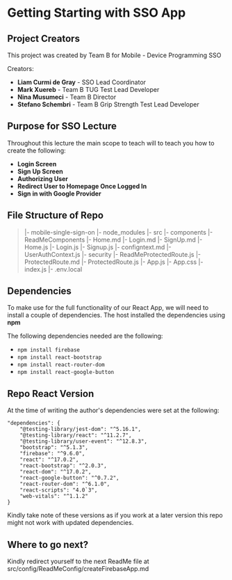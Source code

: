 # Getting Starting with SSO App

## Project Creators

This project was created by Team B for Mobile - Device Programming SSO

Creators:

 - **Liam Curmi de Gray** - SSO Lead Coordinator
 - **Mark Xuereb** - Team B TUG Test Lead Developer
 - **Nina Musumeci** - Team B Director
 - **Stefano Schembri** - Team B Grip Strength Test Lead Developer

## Purpose for SSO Lecture
Throughout this lecture the main scope to teach will to teach you how to create the following:

 - **Login Screen**
 - **Sign Up Screen**
 - **Authorizing User**
 - **Redirect User to Homepage Once Logged In**
 - **Sign in with Google Provider**

## File Structure of Repo

>  |- mobile-single-sign-on
> 	 |- node_modules
> 	|- src
>	 |- components
> 			 |- ReadMeComponents
> 				 |- Home.md
> 				 |- Login.md
> 				 |- SignUp.md
> 			 |- Home.js
> 			 |- Login.js
> 			 |- Signup.js
> 		 |- configntext.md
> 			 |- UserAuthContext.js
> 		|- security
> 			 |- ReadMeProtectedRoute.js
> 				 |- ProtectedRoute.md
> 			 |- ProtectedRoute.js
>		 |- App.js
>		 |- App.css
>		 |- index.js
>		 |- .env.local


## Dependencies

To make use for the full functionality of our React App, we will need to install a couple of dependencies. The host installed the dependencies using **npm**

The following dependencies needed are the following:

 - `npm install firebase`
 - `npm install react-bootstrap`
- `npm install react-router-dom`
- `npm install react-google-button`

## Repo React Version
At the time of writing the author's dependencies were set at the following:

    "dependencies": {
	    "@testing-library/jest-dom": "^5.16.1", 
	    "@testing-library/react": "^11.2.7",
	    "@testing-library/user-event": "^12.8.3",
	    "bootstrap": "^5.1.3",
	    "firebase": "^9.6.0",
	    "react": "^17.0.2",
	    "react-bootstrap": "^2.0.3",
	    "react-dom": "^17.0.2",
	    "react-google-button": "^0.7.2",
	    "react-router-dom": "^6.1.0",
	    "react-scripts": "4.0`3",
	    "web-vitals": "^1.1.2"
    }
 Kindly take note of these versions as if you work at a later version this repo might not work with updated dependencies.

## Where to go next?
Kindly redirect yourself to the next ReadMe file at src/config/ReadMeConfig/createFirebaseApp.md
